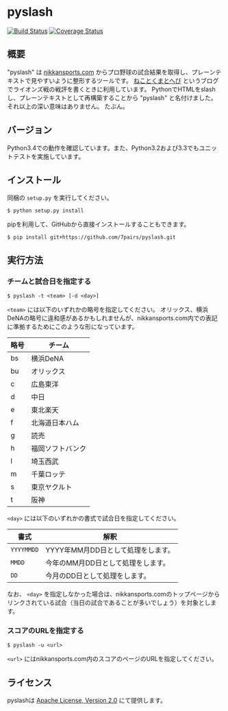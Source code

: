 # pyslash

[![Build Status](https://travis-ci.org/7pairs/pyslash.svg?branch=master)](https://travis-ci.org/7pairs/pyslash)
[![Coverage Status](https://img.shields.io/coveralls/7pairs/pyslash.svg)](https://coveralls.io/r/7pairs/pyslash?branch=master)

## 概要

"pyslash" は [nikkansports.com](http://www.nikkansports.com/) からプロ野球の試合結果を取得し、プレーンテキストで見やすいように整形するツールです。
[ねことくまとへび](http://seven-pairs.hatenablog.jp/) というブログでライオンズ戦の戦評を書くときに利用しています。
PythonでHTMLをslashし、プレーンテキストとして再構築することから "pyslash" と名付けました。
それ以上の深い意味はありません。
たぶん。

## バージョン

Python3.4での動作を確認しています。また、Python3.2および3.3でもユニットテストを実施しています。

## インストール

同梱の `setup.py` を実行してください。

```console
$ python setup.py install
```

pipを利用して、GitHubから直接インストールすることもできます。

```console
$ pip install git+https://github.com/7pairs/pyslash.git
```

## 実行方法

### チームと試合日を指定する

```console
$ pyslash -t <team> [-d <day>]
```

`<team>` には以下のいずれかの略号を指定してください。
オリックス、横浜DeNAの略号に違和感があるかもしれませんが、nikkansports.com内での表記に準拠するためにこのような形になっています。

|略号|チーム          |
|----|----------------|
|bs  |横浜DeNA        |
|bu  |オリックス      |
|c   |広島東洋        |
|d   |中日            |
|e   |東北楽天        |
|f   |北海道日本ハム  |
|g   |読売            |
|h   |福岡ソフトバンク|
|l   |埼玉西武        |
|m   |千葉ロッテ      |
|s   |東京ヤクルト    |
|t   |阪神            |

`<day>` には以下のいずれかの書式で試合日を指定してください。

|書式      |解釈                              |
|----------|----------------------------------|
|`YYYYMMDD`|YYYY年MM月DD日として処理をします。|
|`MMDD`    |今年のMM月DD日として処理をします。|
|`DD`      |今月のDD日として処理をします。    |

なお、 `<day>` を指定しなかった場合は、nikkansports.comのトップページからリンクされている試合（当日の試合であることが多いでしょう）を対象とします。

### スコアのURLを指定する

```
$ pyslash -u <url>
```

`<url>` にはnikkansports.com内のスコアのページのURLを指定してください。

## ライセンス

pyslashは [Apache License, Version 2.0](http://www.apache.org/licenses/LICENSE-2.0) にて提供します。
